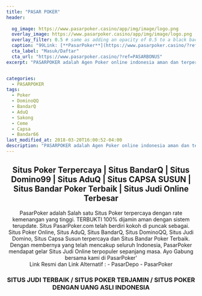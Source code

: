 ```yaml
---
title: "PASAR POKER"
header:
  
  og_image: https://www.pasarpoker.casino/app/img/image/logo.png
  overlay_image: https://www.pasarpoker.casino/app/img/image/logo.png
  overlay_filter: 0.5 # same as adding an opacity of 0.5 to a black background
  caption: "99Link: [**PasarPoker**](https://www.pasarpoker.casino/?ref=PASARBONUS)"
  cta_label: "Masuk/Daftar"
  cta_url: "https://www.pasarpoker.casino/?ref=PASARBONUS"
excerpt: "PASARPOKER adalah Agen Poker online indonesia aman dan terpercaya yang menyediakan permainan Bandarq Online, DominoQQ, Capsa Susun, Bandar Poker, AduQ dan PokerQQ."


categories:
  - PASARPOKER
tags:
  - Poker
  - DominoQQ
  - BandarQ
  - AduQ
  - Sakong
  - Ceme
  - Capsa
  - Bandar66
last_modified_at: 2018-03-20T16:00:52-04:00
description: "PASARPOKER adalah Agen Poker online indonesia aman dan terpercaya yang menyediakan permainan Bandarq Online, DominoQQ, Capsa Susun, Bandar Poker, AduQ dan PokerQQ."
---
```

<center>
<h2>Situs Poker Terpercaya | Situs BandarQ | Situs Domino99 | Situs AduQ | Situs CAPSA SUSUN | Situs Bandar Poker Terbaik | Situs Judi Online Terbesar</h2>
PasarPoker adalah Salah satu Situs Poker terpercaya dengan rate kemenangan yang tinggi. TERBUKTI 100% dijamin aman dengan sistem terupdate. Situs PasarPoker.com telah berdiri kokoh di puncak sebagai. Situs Poker Online, Situs AduQ, Situs BandarQ, Situs DominoQQ, Situs Judi Domino, Situs Capsa Susun terpercaya dan Situs Bandar Poker Terbaik. Dengan membernya yang telah mencakup seluruh Indonesia, PasarPoker mendapat gelar Situs Judi Online terpopuler sepanjang masa. Ayo Gabung bersama kami di PasarPoker'
<br>
Link Resmi dan Link Alternatif :
- PasarDepo
- PasarPoker
<h3>SITUS JUDI TERBAIK / SITUS POKER TERJAMIN / SITUS POKER DENGAN UANG ASLI INDONESIA</h3>
</center>
